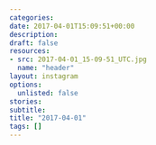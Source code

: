 ```yaml
---
categories:
date: 2017-04-01T15:09:51+00:00
description:
draft: false
resources:
- src: 2017-04-01_15-09-51_UTC.jpg
  name: "header"
layout: instagram
options:
  unlisted: false
stories:
subtitle:
title: "2017-04-01"
tags: []
---
```


 
